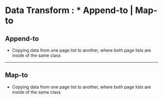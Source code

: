 # Data Transform : * Append-to | Map-to

## Append-to

- Copying data from one page list to another, where both page lists are inside of the same class
---

## Map-to

- Copying data from one page list to another, where both page lists are inside of the same class
